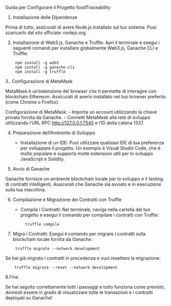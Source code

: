 

Guida per Configurare il Progetto foodTraceability

1. Installazione delle Dipendenze

Prima di tutto, assicurati di avere Node.js installato sul tuo sistema. Puoi scaricarlo dal sito ufficiale: nodejs.org.

2. Installazione di Web3.js, Ganache e Truffle:
Apri il terminale e esegui i seguenti comandi per installare globalmente Web3.js, Ganache CLI e Truffle:

		npm install -g web3
		npm install -g ganache-cli
		npm install -g truffle

3.. Configurazione di MetaMask

MetaMask è un’estensione del browser che ti permette di interagire con blockchain Ethereum. Assicurati di averlo installato nel tuo browser preferito (come Chrome o Firefox).

Configurazione di MetaMask:
	- Importa un account utilizzando la chiave privata fornita da Ganache.
	- Connetti MetaMask alla rete di sviluppo utilizzando l’URL RPC http://127.0.0.1:7545 e l’ID della catena 1337.

4. Preparazione dell’Ambiente di Sviluppo

	- Installazione di un IDE:
Puoi utilizzare qualsiasi IDE di tua preferenza per sviluppare il progetto. Un esempio è Visual Studio Code, che è molto popolare e supporta molte estensioni utili per lo sviluppo JavaScript e Solidity.

5. Avvio di Ganache

Ganache fornisce un ambiente blockchain locale per lo sviluppo e il testing di contratti intelligenti. Assicurati che Ganache sia avviato e in esecuzione sulla tua macchina.

6. Compilazione e Migrazione dei Contratti con Truffle

	- Compila i Contratti:
Nel terminale, naviga nella cartella del tuo progetto e esegui il comando per compilare i contratti con Truffle:

			truffle compile

7. Migra i Contratti:
Esegui il comando per migrare i contratti sulla blockchain locale fornita da Ganache:

		truffle migrate --network development

Se hai già migrato i contratti in precedenza e vuoi resettare la migrazione:

		truffle migrate --reset --network development

8.Fine

Se hai seguito correttamente tutti i passaggi e tutto funziona come previsto, dovresti essere in grado di visualizzare tutte le transazioni e i contratti deployati su Ganache!
